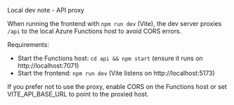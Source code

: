 Local dev note - API proxy

When running the frontend with `npm run dev` (Vite), the dev server proxies `/api` to the local Azure Functions host to avoid CORS errors.

Requirements:
- Start the Functions host: `cd api && npm start` (ensure it runs on http://localhost:7071)
- Start the frontend: `npm run dev` (Vite listens on http://localhost:5173)

If you prefer not to use the proxy, enable CORS on the Functions host or set VITE_API_BASE_URL to point to the proxied host.
